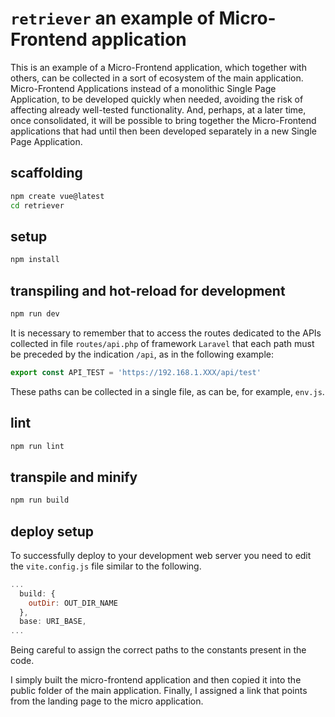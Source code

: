 # `retriever` an example of Micro-Frontend application

This is an example of a Micro-Frontend application, which together with others, can be collected in a sort of ecosystem of the main application.
Micro-Frontend Applications instead of a monolithic Single Page Application, to be developed quickly when needed, avoiding the risk of affecting already well-tested functionality.
And, perhaps, at a later time, once consolidated, it will be possible to bring together the Micro-Frontend applications that had until then been developed separately in a new Single Page Application.

## scaffolding

```sh
npm create vue@latest
cd retriever
```

## setup

```sh
npm install
```

## transpiling and hot-reload for development

```sh
npm run dev
```

It is necessary to remember that to access the routes dedicated to the APIs collected in file `routes/api.php` of framework `Laravel` that each path must be preceded by the indication `/api`, as in the following example:

```javascript
export const API_TEST = 'https://192.168.1.XXX/api/test'
```

These paths can be collected in a single file, as can be, for example, `env.js`.

## lint

```sh
npm run lint
```

## transpile and minify

```sh
npm run build
```

## deploy setup

To successfully deploy to your development web server you need to edit the `vite.config.js` file similar to the following.

```javascript
...
  build: {
    outDir: OUT_DIR_NAME
  },
  base: URI_BASE,
...
```

Being careful to assign the correct paths to the constants present in the code.

I simply built the micro-frontend application and then copied it into the public folder of the main application.
Finally, I assigned a link that points from the landing page to the micro application.
